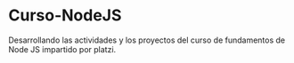 # Curso-NodeJS
Desarrollando las actividades y los proyectos del curso de fundamentos de Node JS impartido por platzi.
